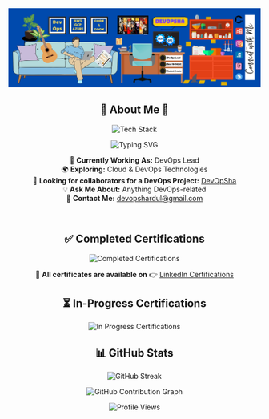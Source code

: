 <img src="bg.jpg">

<h2 align="center">🚀 About Me 🚀</h2>
<p align="center">
  <img src="https://skillicons.dev/icons?i=linux,docker,kubernetes,terraform,azure,jenkins,aws,python,bash&theme=dark" alt="Tech Stack">
</p>

<p align="center">
  <img src="https://readme-typing-svg.herokuapp.com?font=JetBrains+Mono&size=24&pause=1000&color=FF5733&center=true&vCenter=true&width=800&height=50&lines=👨‍💻+DevOps+Lead;☁️+Cloud+%26+DevOps+Enthusiast;⚡+Always+Learning+%26+Building;🍳+Passionate+about+Cooking;🏋️+Fitness+%26+Health+Freak;🎬+Content+Creator+%7C+DevOpSha" alt="Typing SVG">
</p>



<p align="center">
  🎯 <b>Currently Working As:</b> DevOps Lead <br>
  🌍 <b>Exploring:</b> Cloud & DevOps Technologies <br>
  🤝 <b>Looking for collaborators for a DevOps Project:</b> <a href="https://github.com/users/ShardulTiurwadkar/projects/4">DevOpSha</a> <br>
  💡 <b>Ask Me About:</b> Anything DevOps-related <br>
  📩 <b>Contact Me:</b> <a href="mailto:devopshardul@gmail.com">devopshardul@gmail.com</a>  
</p>
</br>



<h2 align="center">✅ Completed Certifications</h2>

<p align="center">
  <img src="https://readme-typing-svg.herokuapp.com?font=JetBrains+Mono&size=18&pause=1000&color=36BCF7&center=true&vCenter=true&width=600&height=30&lines=✔️+AZ-900+-+Azure+Fundamentals;✔️+AZ-104+-+Azure+Administrator;✔️+OCI+Foundations;✔️+MongoDB+AI+Associate" alt="Completed Certifications">
</p>

<p align="center">
  📜 <b>All certificates are available on</b> 👉 <a href="https://www.linkedin.com/in/shardultiurwadkar/details/certifications/">LinkedIn Certifications</a>
</p>


<h2 align="center">⏳ In-Progress Certifications</h2>

<p align="center">
  <img src="https://readme-typing-svg.herokuapp.com?font=JetBrains+Mono&size=18&pause=1000&color=F79336&center=true&vCenter=true&width=600&height=30&lines=⏳+AWS+Cloud+Practitioner;⏳+AWS+Solutions+Architect+-+Associate;⏳+AZ-400+-+Azure+DevOps+Engineer" alt="In Progress Certifications">
</p>




<h2 align="center">📊 GitHub Stats</h2>

<p align="center">
  <img src="https://github-readme-streak-stats.herokuapp.com/?user=ShardulTiurwadkar&theme=dark" alt="GitHub Streak">
</p>

<p align="center">
  <img src="https://github-profile-summary-cards.vercel.app/api/cards/profile-details?username=ShardulTiurwadkar&theme=github_dark" alt="GitHub Contribution Graph">
</p>



<p align="center">
  <img src="https://komarev.com/ghpvc/?username=ShardulTiurwadkar&style=flat-square&color=blue" alt="Profile Views">
</p>












